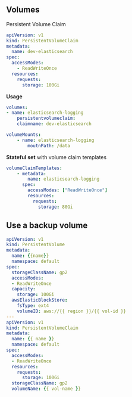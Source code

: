 ## Volumes

Persistent Volume Claim

```yaml
apiVersion: v1
kind: PersistentVolumeClaim
metadata:
  name: dev-elasticsearch
spec:
  accessModes:
    - ReadWriteOnce
  resources:
    requests:
      storage: 100Gi
```

**Usage**

```yaml
volumes:
- name: elasticsearch-logging
	persistentvolumeclaim:
	claimname: dev-elasticsearch
```

```yaml
volumeMounts:
	- name: elasticsearch-logging
		moutnPath: /data
```

**Stateful set** with volume claim templates

```yaml
volumeClaimTemplates:
    - metadata:
        name: elasticsearch-logging
      spec:
        accessModes: ["ReadWriteOnce"]
        resources:
          requests:
            storage: 80Gi
```

## Use a backup volume

```yaml
apiVersion: v1
kind: PersistentVolume
metadata:
  name: {{name}}
  namespace: default
spec:
  storageClassName: gp2
  accessModes:
  - ReadWriteOnce
  capacity:
    storage: 100Gi
  awsElasticBlockStore:
    fsType: ext4
    volumeID: aws://{{ region }}/{{ vol-id }}
---
apiVersion: v1
kind: PersistentVolumeClaim
metadata:
  name: {{ name }}
  namespace: default
spec:
  accessModes:
  - ReadWriteOnce
  resources:
    requests:
      storage: 100Gi
  storageClassName: gp2
  volumeName: {{ vol-name }}
```
